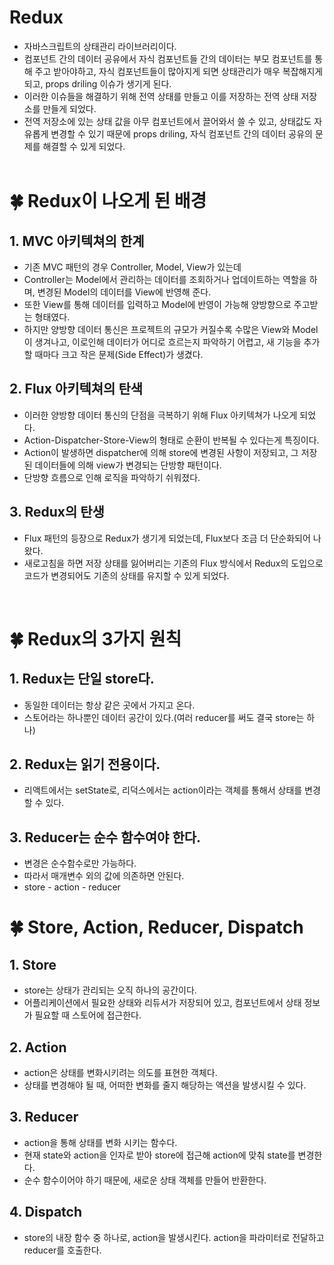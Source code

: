 # Redux

- 자바스크립트의 상태관리 라이브러리이다.
- 컴포넌트 간의 데이터 공유에서 자식 컴포넌트들 간의 데이터는 부모 컴포넌트를 통해 주고 받아야하고, 자식 컴포넌트들이 많아지게 되면 상태관리가 매우 복잡해지게 되고, props driling 이슈가 생기게 된다.
- 이러한 이슈들을 해결하기 위해 전역 상태를 만들고 이를 저장하는 전역 상태 저장소를 만들게 되었다.
- 전역 저장소에 있는 상태 값을 아무 컴포넌트에서 끌어와서 쓸 수 있고, 상태값도 자유롭게 변경할 수 있기 때문에 props driling, 자식 컴포넌트 간의 데이터 공유의 문제를 해결할 수 있게 되었다.
  <br/><br/>

# 🍀 Redux이 나오게 된 배경

## 1. MVC 아키텍쳐의 한계

- 기존 MVC 패턴의 경우 Controller, Model, View가 있는데
- Controller는 Model에서 관리하는 데이터를 조회하거나 업데이트하는 역할을 하며, 변경된 Model의 데이터를 View에 반영해 준다.
- 또한 View를 통해 데이터를 입력하고 Model에 반영이 가능해 양방향으로 주고받는 형태였다.
- 하지만 양방향 데이터 통신은 프로젝트의 규모가 커질수록 수많은 View와 Model이 생겨나고, 이로인해 데이터가 어디로 흐르는지 파악하기 어렵고, 새 기능을 추가할 때마다 크고 작은 문제(Side Effect)가 생겼다.

## 2. Flux 아키텍쳐의 탄색

- 이러한 양방향 데이터 통신의 단점을 극복하기 위해 Flux 아키텍쳐가 나오게 되었다.
- Action-Dispatcher-Store-View의 형태로 순환이 반복될 수 있다는게 특징이다.
- Action이 발생하면 dispatcher에 의해 store에 변경된 사항이 저장되고, 그 저장된 데이터들에 의해 view가 변경되는 단방향 패턴이다.
- 단방향 흐름으로 인해 로직을 파악하기 쉬워졌다.

## 3. Redux의 탄생

- Flux 패턴의 등장으로 Redux가 생기게 되었는데, Flux보다 조금 더 단순화되어 나왔다.
- 새로고침을 하면 저장 상태를 잃어버리는 기존의 Flux 방식에서 Redux의 도입으로 코드가 변경되어도 기존의 상태를 유지할 수 있게 되었다.

<br/>

# 🍀 Redux의 3가지 원칙

## 1. Redux는 단일 store다.

- 동일한 데이터는 항상 같은 곳에서 가지고 온다.
- 스토어라는 하나뿐인 데이터 공간이 있다.(여러 reducer를 써도 결국 store는 하나)

## 2. Redux는 읽기 전용이다.

- 리액트에서는 setState로, 리덕스에서는 action이라는 객체를 통해서 상태를 변경할 수 있다.

## 3. Reducer는 순수 함수여야 한다.

- 변경은 순수함수로만 가능하다.
- 따라서 매개변수 외의 값에 의존하면 안된다.
- store - action - reducer

# 🍀 Store, Action, Reducer, Dispatch

## 1. Store

- store는 상태가 관리되는 오직 하나의 공간이다.
- 어플리케이션에서 필요한 상태와 리듀서가 저장되어 있고, 컴포넌트에서 상태 정보가 필요할 때 스토어에 접근한다.

## 2. Action

- action은 상태를 변화시키려는 의도를 표현한 객체다.
- 상태를 변경해야 될 때, 어떠한 변화를 줄지 해당하는 액션을 발생시킬 수 있다.

## 3. Reducer

- action을 통해 상태를 변화 시키는 함수다.
- 현재 state와 action을 인자로 받아 store에 접근해 action에 맞춰 state를 변경한다.
- 순수 함수이어야 하기 때문에, 새로운 상태 객체를 만들어 반환한다.

## 4. Dispatch

- store의 내장 함수 중 하나로, action을 발생시킨다. action을 파라미터로 전달하고 reducer를 호출한다.
